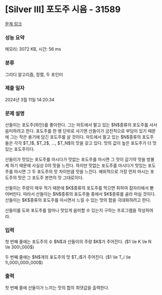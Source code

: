 # [Silver III] 포도주 시음 - 31589 

[문제 링크](https://www.acmicpc.net/problem/31589) 

### 성능 요약

메모리: 3072 KB, 시간: 56 ms

### 분류

그리디 알고리즘, 정렬, 두 포인터

### 제출 일자

2024년 3월 11일 14:20:34

### 문제 설명

<p>산들이는 포도주(와인)를 좋아한다. 그는 마트에서 팔고 있는 $N$종류의 포도주를 사서 음미하려고 한다. 포도주를 한 병 단위로 사기엔 산들이가 금전적으로 부담이 있기 때문에 그는 작은 용기에 담긴 포도주를 살 것이다. 마트에서 팔고 있는 $N$종류의 포도주들은 각각 $T_1$, $T_2$, …, $T_N$의 맛을 갖고 있다. 맛의 값이 높은 포도주가 더 맛있는 포도주이다.</p>

<p>산들이가 맛있는 포도주를 마시다가 맛없는 포도주를 마시면 그 맛이 감기약 맛을 방불케 하기 때문에 사실상 0의 맛을 느낀다. 하지만 맛없는 포도주를 마시다가 맛있는 포도주를 마시면 그 두 포도주의 맛 차이만큼 맛을 느낀다. 예외적으로 가장 먼저 마시는 포도주의 맛은 그 포도주 본연의 맛 그대로이다.</p>

<p>산들이는 주량이 매우 적기 때문에 $K$종류의 포도주를 먹으면 취하여 잠자리에서 뻗어버린다. 따라서 산들이는 $N$종류의 포도주들 중에서 $K$종류를 골라 마실 것이다. 산들이는 $K$종류의 포도주를 마시면서 느낄 수 있는 맛의 합을 극대화하려고 한다.</p>

<p>산들이를 도와 포도주를 얼마나 맛있게 음미할 수 있는지 구하는 프로그램을 작성하여라.</p>

### 입력 

 <p>첫 번째 줄에는 포도주의 수 $N$과 산들이의 주량 $K$가 주어진다. ($1 \le K \le N \le 300\,000$)</p>

<p>두 번째 줄에는 $N$개의 포도주의 맛 $T_i$가 주어진다. ($1 \le T_i \le 1\,000\,000\,000$)</p>

### 출력 

 <p>첫 번째 줄에 산들이가 느끼는 맛의 합의 최댓값을 출력한다.</p>

